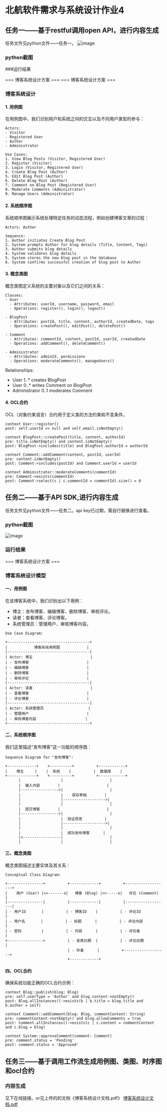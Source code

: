 # 北航软件需求与系统设计作业4

## 任务一——基于restful调用open API，进行内容生成
任务文件见python文件——任务一。
![image](https://github.com/user-attachments/assets/8c36db7b-8a6d-4373-91e8-d132d178b3a3)
### python截图
###运行结果

 
=== 博客系统设计方案 ===
=== 博客系统设计方案 ===
### 博客系统设计

#### 1. 用例图

在用例图中，我们识别用户和系统之间的交互以及不同用户类型的参与：

```
Actors:
- Visitor
- Registered User
- Author
- Administrator

Use Cases:
1. View Blog Posts (Visitor, Registered User)
2. Register (Visitor)
3. Login (Visitor, Registered User)
4. Create Blog Post (Author)
5. Edit Blog Post (Author)
6. Delete Blog Post (Author)
7. Comment on Blog Post (Registered User)
8. Moderate Comments (Administrator)
9. Manage Users (Administrator)
```

#### 2. 系统顺序图

系统顺序图展示系统处理特定任务的动态流程，例如创建博客文章的过程：

```
Actors: Author

Sequence:
1. Author initiates Create Blog Post
2. System prompts Author for blog details (Title, Content, Tags)
3. Author submits blog details
4. System validates blog details
5. System stores the new blog post in the database
6. System confirms successful creation of blog post to Author
```

#### 3. 概念类图

概念类图定义系统的主要对象以及它们之间的关系：

```
Classes:
- User
  - Attributes: userId, username, password, email
  - Operations: register(), login(), logout()

- BlogPost
  - Attributes: postId, title, content, authorId, createdDate, tags
  - Operations: createPost(), editPost(), deletePost()

- Comment
  - Attributes: commentId, content, postId, userId, createdDate
  - Operations: addComment(), deleteComment()

- Administrator
  - Attributes: adminId, permissions
  - Operations: moderateComments(), manageUsers()
```

Relationships:
- User 1..* creates BlogPost
- User 0..* writes Comment on BlogPost
- Administrator 0..1 moderates Comment

#### 4. OCL合约

OCL（对象约束语言）合约用于定义类的方法约束和不变条件。

```
context User::register()
post: self.userId <> null and self.email.isNotEmpty()

context BlogPost::createPost(title, content, authorId)
pre: title.isNotEmpty() and content.isNotEmpty()
post: BlogPost->includes(title) and BlogPost.authorId = authorId

context Comment::addComment(content, postId, userId)
pre: content.isNotEmpty()
post: Comment->includes(postId) and Comment.userId = userId

context Administrator::moderateComments(commentId)
pre: Comment->exists(commentId)
post: Comment->select(c | c.commentId = commentId).size() = 0
```


## 任务二——基于API SDK,进行内容生成
任务文件见python文件——任务二。api key已过期，需自行替换进行查看。
### python截图
![image](https://github.com/user-attachments/assets/c9a9204e-f7cd-45d4-8f9d-05b8c381943d)

### 运行结果
=== 博客系统设计方案 ===
### 博客系统设计模型

#### 一、用例图

在该博客系统中，我们识别出以下用例：

- 博主：发布博客、编辑博客、删除博客、审核评论。
- 读者：查看博客、评论博客。
- 系统管理员：管理用户、审核博客内容。

```
Use Case Diagram:

+-------------------------------------+
|            博客系统用例图            |
|-------------------------------------|
| Actor: 博主                          |
| - 发布博客                          |
| - 编辑博客                          |
| - 删除博客                          |
| - 审核评论                          |
|-------------------------------------|
| Actor: 读者                          |
| - 查看博客                          |
| - 评论博客                          |
|-------------------------------------|
| Actor: 系统管理员                    |
| - 管理用户                          |
| - 审核博客内容                      |
+-------------------------------------+
```

#### 二、系统顺序图

我们这里描述“发布博客”这一功能的顺序图：

```
Sequence Diagram for "发布博客":

+-------------+    +----------+          +------------+
|    博主     |    |  系统    |          |  数据库    |
+-------------+    +----------+          +------------+
      |                  |                     |
      |  输入内容        |                     |
      |----------------->|                     |
      |                  |    保存草稿        |
      |                  |------------------->|
      |                  |                     |
      |  提交博客        |                     |
      |----------------->|                     |
      |                  |  验证信息          |
      |                  |------------------->|
      |                  |                     |
      |                  |  成功发布博客      |
      |<-----------------|                     |
      |                  |                     |
```

#### 三、概念类图

概念类图描述主要实体及其关系：

```
Conceptual Class Diagram:

+----------------+          +-------------+          +-------------------+
|    用户 (User) |<>-------o|   博客 (Blog) |<>-----o|   评论 (Comment)   |
|----------------|          |-------------|          |-------------------|
| - 用户ID       |          | - 博客ID    |          | - 评论ID          |
| - 用户名       |          | - 标题      |          | - 评论内容        |
| - 密码         |          | - 内容      |          | - 评论者          |
+----------------+          | - 发表日期  |          | - 评论日期        |
                            | - 作者      |          +-------------------+
                            +-------------+
```

#### 四、OCL合约

确保系统功能正确的OCL合约示例：

```ocl
context Blog::publish(blog: Blog)
pre: self.userType = 'Author' and blog.content->notEmpty()
post: Blog.allInstances()->exists(b | b.title = blog.title and b.author = self)

context Comment::addComment(blog: Blog, commentContent: String)
pre: commentContent->notEmpty() and blog.allowComments = true
post: Comment.allInstances()->exists(c | c.content = commentContent and c.blog = blog)

context System::approveComment(comment: Comment)
pre: comment.status = 'Pending'
post: comment.status = 'Approved'
```


## 任务三——基于调用工作流生成用例图、类图、时序图和ocl合约

### 内容生成
见下在线链接。or见上传的的文档《博客系统设计文档.pdf》
[博客系统设计文档.pdf](https://github.com/user-attachments/files/20907846/default.pdf)
